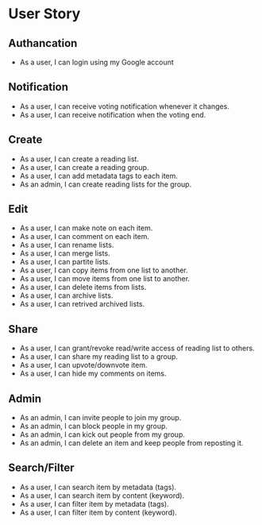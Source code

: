 # User Story

## Authancation
* As a user, I can login using my Google account

## Notification
* As a user, I can receive voting notification whenever it changes.
* As a user, I can receive notification when the voting end.

## Create
* As a user, I can create a reading list.
* As a user, I can create a reading group.
* As a user, I can add metadata tags to each item.
* As an admin, I can create reading lists for the group.

## Edit
* As a user, I can make note on each item.
* As a user, I can comment on each item.
* As a user, I can rename lists.
* As a user, I can merge lists.
* As a user, I can partite lists.
* As a user, I can copy items from one list to another.
* As a user, I can move items from one list to another.
* As a user, I can delete items from lists.
* As a user, I can archive lists.
* As a user, I can retrived archived lists.

## Share
* As a user, I can grant/revoke read/write access of reading list to others.
* As a user, I can share my reading list to a group.
* As a user, I can upvote/downvote item.
* As a user, I can hide my comments on items.

## Admin
* As an admin, I can invite people to join my group.
* As an admin, I can block people in my group.
* As an admin, I can kick out people from my group.
* As an admin, I can delete an item and keep people from reposting it.

## Search/Filter
* As a user, I can search item by metadata (tags).
* As a user, I can search item by content (keyword).
* As a user, I can filter item by metadata (tags).
* As a user, I can filter item by content (keyword).
